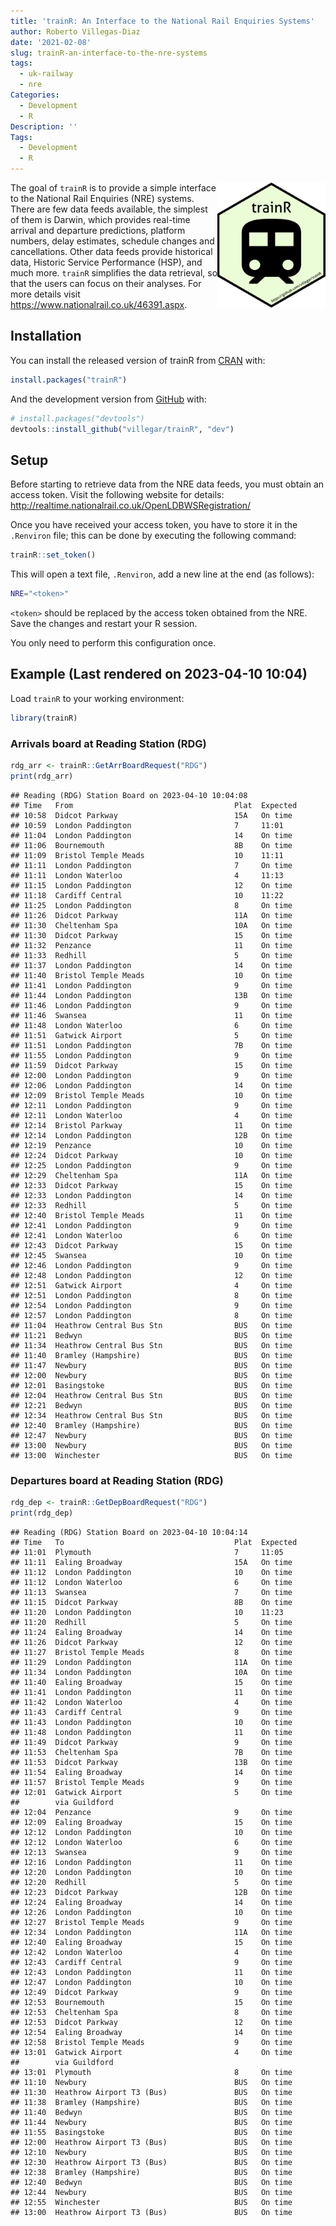 ```yaml
---
title: 'trainR: An Interface to the National Rail Enquiries Systems'
author: Roberto Villegas-Diaz
date: '2021-02-08'
slug: trainR-an-interface-to-the-nre-systems
tags:
  - uk-railway
  - nre
Categories:
  - Development
  - R
Description: ''
Tags:
  - Development
  - R
---
```


<img src="https://raw.githubusercontent.com/villegar/trainR/main/inst/images/logo.png" alt="logo" align="right" height=200px/>

The goal of `trainR` is to provide a simple interface to the 
National Rail Enquiries (NRE) systems. There are few data feeds 
available, the simplest of them is Darwin, which provides real-time 
arrival and departure predictions, platform numbers, delay estimates, 
schedule changes and cancellations. Other data feeds provide historical 
data, Historic Service Performance (HSP), and much more. `trainR` 
simplifies the data retrieval, so that the users can focus on their 
analyses. For more details visit 
https://www.nationalrail.co.uk/46391.aspx.

## Installation

You can install the released version of trainR from [CRAN](https://CRAN.R-project.org) with:

``` r
install.packages("trainR")
```

And the development version from [GitHub](https://github.com/) with:

``` r
# install.packages("devtools")
devtools::install_github("villegar/trainR", "dev")
```

## Setup
Before starting to retrieve data from the NRE data feeds, you must obtain an access token. 
Visit the following website for details: http://realtime.nationalrail.co.uk/OpenLDBWSRegistration/

Once you have received your access token, you have to store it in the `.Renviron` file; this can be 
done by executing the following command:


```r
trainR::set_token()
```

This will open a text file, `.Renviron`, add a new line at the end (as follows):

```bash
NRE="<token>"
```

`<token>` should be replaced by the access token obtained from the NRE. Save the changes and restart 
your R session.

You only need to perform this configuration once.

## Example (Last rendered on 2023-04-10 10:04)

Load `trainR` to your working environment:

```r
library(trainR)
```

### Arrivals board at Reading Station (RDG)


```r
rdg_arr <- trainR::GetArrBoardRequest("RDG")
print(rdg_arr)
```

```
## Reading (RDG) Station Board on 2023-04-10 10:04:08
## Time   From                                    Plat  Expected
## 10:58  Didcot Parkway                          15A   On time
## 10:59  London Paddington                       7     11:01
## 11:04  London Paddington                       14    On time
## 11:06  Bournemouth                             8B    On time
## 11:09  Bristol Temple Meads                    10    11:11
## 11:11  London Paddington                       7     On time
## 11:11  London Waterloo                         4     11:13
## 11:15  London Paddington                       12    On time
## 11:18  Cardiff Central                         10    11:22
## 11:25  London Paddington                       8     On time
## 11:26  Didcot Parkway                          11A   On time
## 11:30  Cheltenham Spa                          10A   On time
## 11:30  Didcot Parkway                          15    On time
## 11:32  Penzance                                11    On time
## 11:33  Redhill                                 5     On time
## 11:37  London Paddington                       14    On time
## 11:40  Bristol Temple Meads                    10    On time
## 11:41  London Paddington                       9     On time
## 11:44  London Paddington                       13B   On time
## 11:46  London Paddington                       9     On time
## 11:46  Swansea                                 11    On time
## 11:48  London Waterloo                         6     On time
## 11:51  Gatwick Airport                         5     On time
## 11:51  London Paddington                       7B    On time
## 11:55  London Paddington                       9     On time
## 11:59  Didcot Parkway                          15    On time
## 12:00  London Paddington                       9     On time
## 12:06  London Paddington                       14    On time
## 12:09  Bristol Temple Meads                    10    On time
## 12:11  London Paddington                       9     On time
## 12:11  London Waterloo                         4     On time
## 12:14  Bristol Parkway                         11    On time
## 12:14  London Paddington                       12B   On time
## 12:19  Penzance                                10    On time
## 12:24  Didcot Parkway                          10    On time
## 12:25  London Paddington                       9     On time
## 12:29  Cheltenham Spa                          11A   On time
## 12:33  Didcot Parkway                          15    On time
## 12:33  London Paddington                       14    On time
## 12:33  Redhill                                 5     On time
## 12:40  Bristol Temple Meads                    11    On time
## 12:41  London Paddington                       9     On time
## 12:41  London Waterloo                         6     On time
## 12:43  Didcot Parkway                          15    On time
## 12:45  Swansea                                 10    On time
## 12:46  London Paddington                       9     On time
## 12:48  London Paddington                       12    On time
## 12:51  Gatwick Airport                         4     On time
## 12:51  London Paddington                       8     On time
## 12:54  London Paddington                       9     On time
## 12:57  London Paddington                       8     On time
## 11:04  Heathrow Central Bus Stn                BUS   On time
## 11:21  Bedwyn                                  BUS   On time
## 11:34  Heathrow Central Bus Stn                BUS   On time
## 11:40  Bramley (Hampshire)                     BUS   On time
## 11:47  Newbury                                 BUS   On time
## 12:00  Newbury                                 BUS   On time
## 12:01  Basingstoke                             BUS   On time
## 12:04  Heathrow Central Bus Stn                BUS   On time
## 12:21  Bedwyn                                  BUS   On time
## 12:34  Heathrow Central Bus Stn                BUS   On time
## 12:40  Bramley (Hampshire)                     BUS   On time
## 12:47  Newbury                                 BUS   On time
## 13:00  Newbury                                 BUS   On time
## 13:00  Winchester                              BUS   On time
```

### Departures board at Reading Station (RDG)


```r
rdg_dep <- trainR::GetDepBoardRequest("RDG")
print(rdg_dep)
```

```
## Reading (RDG) Station Board on 2023-04-10 10:04:14
## Time   To                                      Plat  Expected
## 11:01  Plymouth                                7     11:05
## 11:11  Ealing Broadway                         15A   On time
## 11:12  London Paddington                       10    On time
## 11:12  London Waterloo                         6     On time
## 11:13  Swansea                                 7     On time
## 11:15  Didcot Parkway                          8B    On time
## 11:20  London Paddington                       10    11:23
## 11:20  Redhill                                 5     On time
## 11:24  Ealing Broadway                         14    On time
## 11:26  Didcot Parkway                          12    On time
## 11:27  Bristol Temple Meads                    8     On time
## 11:29  London Paddington                       11A   On time
## 11:34  London Paddington                       10A   On time
## 11:40  Ealing Broadway                         15    On time
## 11:41  London Paddington                       11    On time
## 11:42  London Waterloo                         4     On time
## 11:43  Cardiff Central                         9     On time
## 11:43  London Paddington                       10    On time
## 11:48  London Paddington                       11    On time
## 11:49  Didcot Parkway                          9     On time
## 11:53  Cheltenham Spa                          7B    On time
## 11:53  Didcot Parkway                          13B   On time
## 11:54  Ealing Broadway                         14    On time
## 11:57  Bristol Temple Meads                    9     On time
## 12:01  Gatwick Airport                         5     On time
##        via Guildford                           
## 12:04  Penzance                                9     On time
## 12:09  Ealing Broadway                         15    On time
## 12:12  London Paddington                       10    On time
## 12:12  London Waterloo                         6     On time
## 12:13  Swansea                                 9     On time
## 12:16  London Paddington                       11    On time
## 12:20  London Paddington                       10    On time
## 12:20  Redhill                                 5     On time
## 12:23  Didcot Parkway                          12B   On time
## 12:24  Ealing Broadway                         14    On time
## 12:26  London Paddington                       10    On time
## 12:27  Bristol Temple Meads                    9     On time
## 12:34  London Paddington                       11A   On time
## 12:40  Ealing Broadway                         15    On time
## 12:42  London Waterloo                         4     On time
## 12:43  Cardiff Central                         9     On time
## 12:43  London Paddington                       11    On time
## 12:47  London Paddington                       10    On time
## 12:49  Didcot Parkway                          9     On time
## 12:53  Bournemouth                             15    On time
## 12:53  Cheltenham Spa                          8     On time
## 12:53  Didcot Parkway                          12    On time
## 12:54  Ealing Broadway                         14    On time
## 12:58  Bristol Temple Meads                    9     On time
## 13:01  Gatwick Airport                         4     On time
##        via Guildford                           
## 13:01  Plymouth                                8     On time
## 11:10  Newbury                                 BUS   On time
## 11:30  Heathrow Airport T3 (Bus)               BUS   On time
## 11:38  Bramley (Hampshire)                     BUS   On time
## 11:40  Bedwyn                                  BUS   On time
## 11:44  Newbury                                 BUS   On time
## 11:55  Basingstoke                             BUS   On time
## 12:00  Heathrow Airport T3 (Bus)               BUS   On time
## 12:10  Newbury                                 BUS   On time
## 12:30  Heathrow Airport T3 (Bus)               BUS   On time
## 12:38  Bramley (Hampshire)                     BUS   On time
## 12:40  Bedwyn                                  BUS   On time
## 12:44  Newbury                                 BUS   On time
## 12:55  Winchester                              BUS   On time
## 13:00  Heathrow Airport T3 (Bus)               BUS   On time
```
